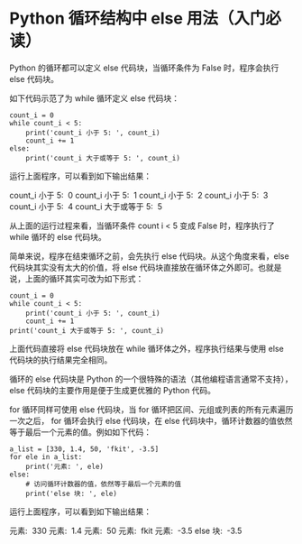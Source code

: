 # Python 循环结构中 else 用法（入门必读）

Python 的循环都可以定义 else 代码块，当循环条件为 False 时，程序会执行 else 代码块。

如下代码示范了为 while 循环定义 else 代码块：

```
count_i = 0
while count_i < 5:
    print('count_i 小于 5: ', count_i)
    count_i += 1
else:
    print('count_i 大于或等于 5: ', count_i)
```

运行上面程序，可以看到如下输出结果：

count_i 小于 5:  0
count_i 小于 5:  1
count_i 小于 5:  2
count_i 小于 5:  3
count_i 小于 5:  4
count_i 大于或等于 5:  5

从上面的运行过程来看，当循环条件 count i < 5 变成 False 时，程序执行了 while 循环的 else 代码块。

简单来说，程序在结束循环之前，会先执行 else 代码块。从这个角度来看，else 代码块其实没有太大的价值，将 else 代码块直接放在循环体之外即可。也就是说，上面的循环其实可改为如下形式：

```
count_i = 0
while count_i < 5:
    print('count_i 小于 5: ', count_i)
    count_i += 1
print('count_i 大于或等于 5: ', count_i)
```

上面代码直接将 else 代码块放在 while 循环体之外，程序执行结果与使用 else 代码块的执行结果完全相同。

循环的 else 代码块是 Python 的一个很特殊的语法（其他编程语言通常不支持），else 代码块的主要作用是便于生成更优雅的 Python 代码。

for 循环同样可使用 else 代码块，当 for 循环把区间、元组或列表的所有元素遍历一次之后， for 循环会执行 else 代码块，在 else 代码块中，循环计数器的值依然等于最后一个元素的值。例如如下代码：

```
a_list = [330, 1.4, 50, 'fkit', -3.5]
for ele in a_list:
    print('元素: ', ele)
else:
    # 访问循环计数器的值，依然等于最后一个元素的值
    print('else 块: ', ele)
```

运行上面程序，可以看到如下输出结果：

元素:  330
元素:  1.4
元素:  50
元素:  fkit
元素:  -3.5
else 块:  -3.5
